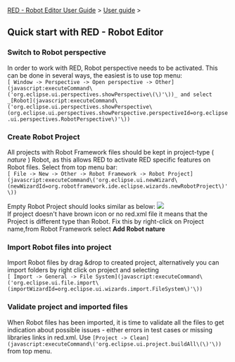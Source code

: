 [RED - Robot Editor User Guide](..\\) > [User guide](user_guide.md) >

## Quick start with RED - Robot Editor

### Switch to Robot perspective

In order to work with RED, Robot perspective needs to be activated. This can
be done in several ways, the easiest is to use top menu:  
`[ Window -> Perspective -> Open perspective ->
Other](javascript:executeCommand\('org.eclipse.ui.perspectives.showPerspective\(\)'\))_
and select
_[Robot](javascript:executeCommand\('org.eclipse.ui.perspectives.showPerspective\(org.eclipse.ui.perspectives.showPerspective.perspectiveId=org.eclipse.ui.perspectives.RobotPerspective\)'\))`

### Create Robot Project

All projects with Robot Framework files should be kept in project-type (
_nature_ ) Robot, as this allows RED to activate RED specific features on
Robot files. Select from top menu bar:  
`[ File -> New -> Other -> Robot Framework -> Robot
Project](javascript:executeCommand\('org.eclipse.ui.newWizard\(newWizardId=org.robotframework.ide.eclipse.wizards.newRobotProject\)'\))`

Empty Robot Project should looks similar as below:
![](images/simple_project_1.png)  
If project doesn't have brown icon or no red.xml file it means that the
Project is different type than Robot. Fix this by right-click on Project
name,from Robot Framework select **Add Robot nature**

### Import Robot files into project

Import Robot files by drag &drop to created project, alternatively you can
import folders by right click on project and selecting  
`[ Import -> General -> File
System](javascript:executeCommand\('org.eclipse.ui.file.import\(importWizardId=org.eclipse.ui.wizards.import.FileSystem\)'\))`

### Validate project and imported files

When Robot files has been imported, it is time to validate all the files to
get indication about possible issues - either errors in test cases or missing
libraries links in red.xml. Use `[Project ->
Clean](javascript:executeCommand\('org.eclipse.ui.project.buildAll\(\)'\))`
from top menu.

